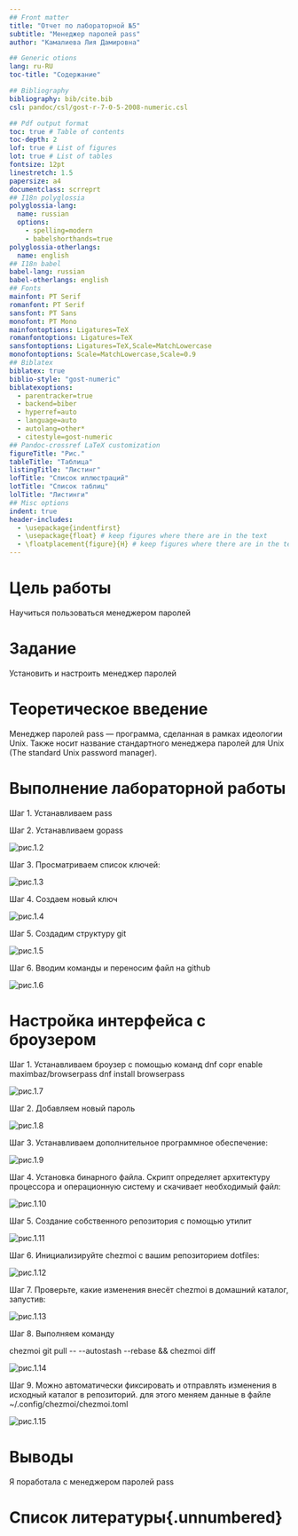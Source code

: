 ```yaml
---
## Front matter
title: "Отчет по лабораторной №5"
subtitle: "Менеджер паролей pass"
author: "Камалиева Лия Дамировна"

## Generic otions
lang: ru-RU
toc-title: "Содержание"

## Bibliography
bibliography: bib/cite.bib
csl: pandoc/csl/gost-r-7-0-5-2008-numeric.csl

## Pdf output format
toc: true # Table of contents
toc-depth: 2
lof: true # List of figures
lot: true # List of tables
fontsize: 12pt
linestretch: 1.5
papersize: a4
documentclass: scrreprt
## I18n polyglossia
polyglossia-lang:
  name: russian
  options:
	- spelling=modern
	- babelshorthands=true
polyglossia-otherlangs:
  name: english
## I18n babel
babel-lang: russian
babel-otherlangs: english
## Fonts
mainfont: PT Serif
romanfont: PT Serif
sansfont: PT Sans
monofont: PT Mono
mainfontoptions: Ligatures=TeX
romanfontoptions: Ligatures=TeX
sansfontoptions: Ligatures=TeX,Scale=MatchLowercase
monofontoptions: Scale=MatchLowercase,Scale=0.9
## Biblatex
biblatex: true
biblio-style: "gost-numeric"
biblatexoptions:
  - parentracker=true
  - backend=biber
  - hyperref=auto
  - language=auto
  - autolang=other*
  - citestyle=gost-numeric
## Pandoc-crossref LaTeX customization
figureTitle: "Рис."
tableTitle: "Таблица"
listingTitle: "Листинг"
lofTitle: "Список иллюстраций"
lotTitle: "Список таблиц"
lolTitle: "Листинги"
## Misc options
indent: true
header-includes:
  - \usepackage{indentfirst}
  - \usepackage{float} # keep figures where there are in the text
  - \floatplacement{figure}{H} # keep figures where there are in the text
---
```


# Цель работы

Научиться пользоваться менеджером паролей

# Задание

Установить и настроить менеджер паролей

# Теоретическое введение

Менеджер паролей pass — программа, сделанная в рамках идеологии Unix.
Также носит название стандартного менеджера паролей для Unix (The standard Unix password manager).


# Выполнение лабораторной работы

Шаг 1. Устанавливаем pass

Шаг 2. Устанавливаем gopass

![рис.1.2](image/1.5.2.png)

Шаг 3. Просматриваем список ключей:

![ рис.1.3](image/1.5.3.png)

Шаг 4. Создаем новый ключ

![рис.1.4](image/1.5.4.png)

Шаг 5. Создадим структуру git

![рис.1.5](image/1.5.5.png)

Шаг 6. Вводим команды и переносим файл на github

![рис.1.6](image/1.5.6.png)

# Настройка интерфейса с броузером

Шаг 1. Устанавливаем броузер с помощью команд 
dnf copr enable maximbaz/browserpass
dnf install browserpass

![рис.1.7](image/1.5.7.png)

Шаг 2. Добавляем новый пароль

![рис.1.8](image/1.5.8.png)


Шаг 3. Устанавливаем дополнительное программное обеспечение:

![рис.1.9](image/1.5.10.png)

Шаг 4. Установка бинарного файла. Скрипт определяет архитектуру процессора и операционную систему и скачивает необходимый файл:

![рис.1.10](image/1.5.11.png)

Шаг 5. Создание собственного репозитория с помощью утилит

![рис.1.11](image/1.5.12.png)

Шаг 6. Инициализируйте chezmoi с вашим репозиторием dotfiles:

![рис.1.12](image/1.5.14.png)

Шаг 7. Проверьте, какие изменения внесёт chezmoi в домашний каталог, запустив:

![рис.1.13](image/1.5.13.png)


Шаг 8. Выполняем команду

chezmoi git pull -- --autostash --rebase && chezmoi diff

![рис.1.14](image/1.5.15.png)

Шаг 9. Можно автоматически фиксировать и отправлять изменения в исходный каталог в репозиторий. для этого меняем данные в файле  ~/.config/chezmoi/chezmoi.toml

![рис.1.15](image/1.5.16.png)


# Выводы

Я поработала с менеджером паролей pass

# Список литературы{.unnumbered}

